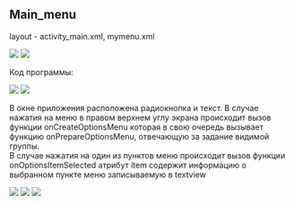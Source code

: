 ## Main_menu


layout - activity_main.xml, mymenu.xml

![](git-img/img.png)
![](git-img/img_3.png)

Код программы:

![](git-img/img_1.png)
![](git-img/img_2.png)

В окне приложения расположена радиокнопка и текст.
В случае нажатия на меню в правом верхнем углу экрана происходит вызов функции onCreateOptionsMenu которая в свою очередь вызывает функцию onPrepareOptionsMenu, отвечающую за задание видимой группы.  
В случае нажатия на один из пунктов меню происходит вызов функции onOptionsItemSelected атрибут item содержит информацию о выбранном пункте меню записываемую в textview


![](git-img/img_4.png)
![](git-img/img_5.png)
![](git-img/img_6.png)
